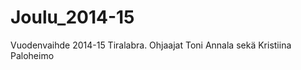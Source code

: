 Joulu_2014-15
=============

Vuodenvaihde 2014-15 Tiralabra. Ohjaajat Toni Annala sekä Kristiina Paloheimo
